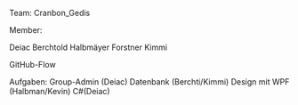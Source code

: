 Team: Cranbon_Gedis

Member: 

Deiac
Berchtold
Halbmäyer
Forstner
Kimmi

GitHub-Flow

Aufgaben:
Group-Admin (Deiac)
Datenbank (Berchti/Kimmi)
Design mit WPF (Halbman/Kevin)
C#(Deiac)
